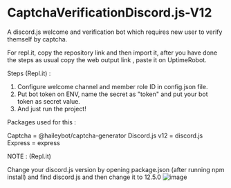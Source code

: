 # CaptchaVerificationDiscord.js-V12
A discord.js welcome and verification bot which requires new user to verify themself by captcha.

For repl.it, copy the repository link and then import it, after you have done the steps as usual copy the web output link , paste it on UptimeRobot.

Steps (Repl.it) :

1. Configure welcome channel and member role ID in config.json file.
2. Put bot token on ENV, name the secret as "token" and put your bot token as secret value.
3. And just run the project!

Packages used for this :

Captcha = @haileybot/captcha-generator
Discord.js v12 = discord.js
Express = express

NOTE : (Repl.it)

Change your discord.js version by opening package.json (after running npm install) and find discord.js and then change it to 12.5.0
![image](https://user-images.githubusercontent.com/80314385/152342365-9f4e450c-e415-4f7d-a328-d620dd62feb5.png)

